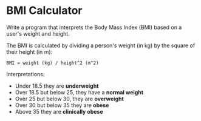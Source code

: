 # BMI Calculator

Write a program that interprets the Body Mass Index (BMI) based on a user's weight and height.

The BMI is calculated by dividing a person's weight (in kg) by the square of their height (in m):

```
BMI = weight (kg) / height^2 (m^2)
```

Interpretations:
* Under 18.5 they are **underweight**
* Over 18.5 but below 25, they have a **normal weight**
* Over 25 but below 30, they are **overweight**
* Over 30 but below 35 they are **obese**
* Above 35 they are **clinically obese**